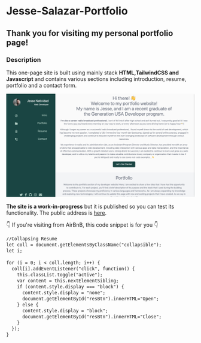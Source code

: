 # Jesse-Salazar-Portfolio

## Thank you for visiting my personal portfolio page!

### Description

This one-page site is built using mainly stack **HTML,TailwindCSS and Javascript** and contains various sections including introduction, resume, portfolio and a contact form.

![](./img/quickview.png)

**The site is a work-in-progress** but it is published so you can test its functionality. The public address is [here](https://jesse-salazar.github.io/Jesse-Salazar-Portfolio/).




👇 If you're visiting from AirBnB, this code snippet is for you 👇

```
//Collapsing Resume 
let coll = document.getElementsByClassName("collapsible");
let i;

for (i = 0; i < coll.length; i++) {
  coll[i].addEventListener("click", function() {
    this.classList.toggle("active");
    var content = this.nextElementSibling;
    if (content.style.display === "block") {
      content.style.display = "none";
      document.getElementById("resBtn").innerHTML="Open";
    } else {
      content.style.display = "block";
      document.getElementById("resBtn").innerHTML="Close";
    }
  });
}
```
